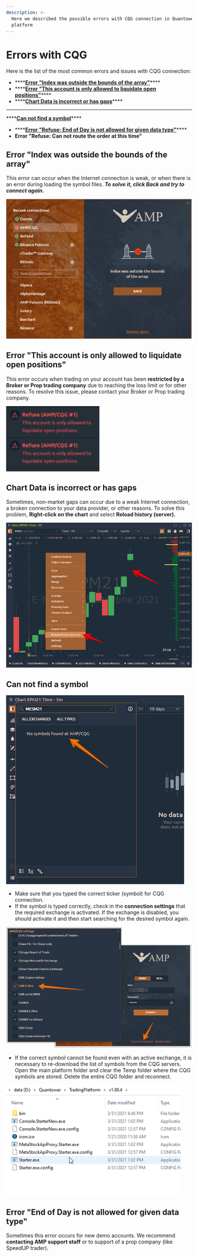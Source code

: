 ```yaml
---
description: >-
  Here we described the possible errors with CQG connection in Quantower
  platform
---
```


# Errors with CQG

Here is the list of the most common errors and issues with CQG connection:

* \*\*\*\*[**Error "Index was outside the bounds of the array"**](errors-with-cqg.md#error-index-was-outside-the-bounds-of-the-array)\*\*\*\*
* \*\*\*\*[**Error "This account is only allowed to liquidate open positions"**](errors-with-cqg.md#error-this-account-is-only-allowed-to-liquidate-open-positions)\*\*\*\*
* \*\*\*\*[**Chart Data is incorrect or has gaps**](errors-with-cqg.md#chart-data-is-incorrect-or-has-gaps)\*\*\*\*
*  ****

  \*\*\*\*[**Can not find a symbol**](errors-with-cqg.md#can-not-find-a-symbol)\*\*\*\*

* \*\*\*\*[**Error "Refuse: End of Day is not allowed for given data type"**](errors-with-cqg.md#error-end-of-day-is-not-allowed-for-given-data-type)\*\*\*\*
* **Error "Refuse: Can not route the order at this time"**

## Error "Index was outside the bounds of the array"

This error can occur when the Internet connection is weak, or when there is an error during loading the symbol files. _**To solve it, click Back and try to connect again.**_

![](../../.gitbook/assets/image%20%28159%29.png)

## Error "This account is only allowed to liquidate open positions"

This error occurs when trading on your account has been **restricted by a Broker or Prop trading company** due to reaching the loss limit or for other reasons. To resolve this issue, please contact your Broker or Prop trading company.

![](../../.gitbook/assets/image%20%28162%29.png)

## Chart Data is incorrect or has gaps

Sometimes, non-market gaps can occur due to a weak Internet connection, a broken connection to your data provider, or other reasons. To solve this problem, **Right-click on the chart** and select **Reload history \(server\).**

![](../../.gitbook/assets/image%20%28166%29.png)

## Can not find a symbol

![](../../.gitbook/assets/image%20%28158%29.png)

* Make sure that you typed the correct ticker \(symbol\) for CQG connection.
* If the symbol is typed correctly, check in the **connection settings** that the required exchange is activated. If the exchange is disabled, you should activate it and then start searching for the desired symbol again.

![](../../.gitbook/assets/image%20%28160%29.png)

* If the correct symbol cannot be found even with an active exchange, it is necessary to re-download the list of symbols from the CQG servers. Open the main platform folder and clear the Temp folder where the CQG symbols are stored. Delete the entire CQG folder and reconnect.

![](../../.gitbook/assets/delete-temp-folder.gif)

## Error "End of Day is not allowed for given data type"

Sometimes this error occurs for new demo accounts. We recommend **contacting AMP support staff** or to support of a prop company \(like SpeedUP trader\).

